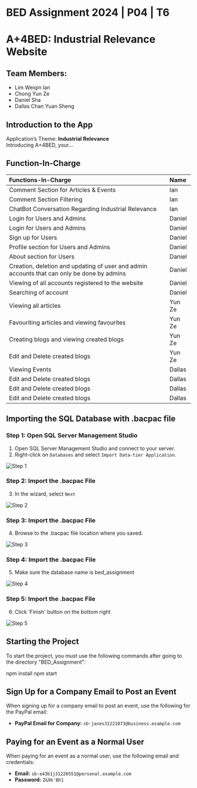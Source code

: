# BED Assignment 2024 | P04 | T6 
# A+4BED: Industrial Relevance Website

## Team Members:
- Lim Weiqin Ian
- Chong Yun Ze
- Daniel Sha
- Dallas Chan Yuan Sheng 

## Introduction to the App
Application’s Theme: **Industrial Relevance** <br> 
Introducing A+4BED, your...


## Function-In-Charge

| Functions-In-Charge                                                       | Name     |
|:--------------------------------------------------------------------------|:---------|
| Comment Section for Articles & Events                                     | Ian      |
| Comment Section Filtering                                                 | Ian      |
| ChatBot Conversation Regarding Industrial Relevance                       | Ian      |
| Login for Users and Admins                                                | Daniel   |
| Login for Users and Admins                                                | Daniel   |
| Sign up for Users                                                         | Daniel   |
| Profile section for Users and Admins                                      | Daniel   |
| About section for Users                                                   | Daniel   |
| Creation, deletion and updating of user and admin accounts that can only be done by admins | Daniel |
| Viewing of all accounts registered to the website                         | Daniel   |
| Searching of account                                                      | Daniel   |
| Viewing all articles                                                      | Yun Ze   |
| Favouriting articles and viewing favourites                               | Yun Ze   |
| Creating blogs and viewing created blogs                                  | Yun Ze   |
| Edit and Delete created blogs                                             | Yun Ze   |
| Viewing Events                                                            | Dallas   |
| Edit and Delete created blogs                                             | Dallas   |
| Edit and Delete created blogs                                             | Dallas   |
| Edit and Delete created blogs                                             | Dallas   |

## Importing the SQL Database with .bacpac file

### Step 1: Open SQL Server Management Studio
1. Open SQL Server Management Studio and connect to your server.
2. Right-click on `Databases` and select `Import Data-tier Application`.

![Step 1](public/images/Step-2.png)

### Step 2: Import the .bacpac File
3. In the wizard, select `Next`

![Step 2](public/images/Step-3.png)

### Step 3: Import the .bacpac File
4. Browse to the .bacpac file location where you saved.

![Step 3](public/images/Step-4.png)

### Step 4: Import the .bacpac File
5. Make sure the database name is bed_assignment

![Step 4](public/images/Step-5.png)

### Step 5: Import the .bacpac File
6. Click 'Finish' button on the bottom right

![Step 5](public/images/Step-6.png)

## Starting the Project
To start the project, you must use the following commands after going to the directory "BED_Assignment":

npm install
npm start

## Sign Up for a Company Email to Post an Event
When signing up for a company email to post an event, use the following for the PayPal email:
- **PayPal Email for Company:** `sb-janes31221073@business.example.com`

## Paying for an Event as a Normal User
When paying for an event as a normal user, use the following email and credentials:
- **Email:** `sb-e43b1j31226551@personal.example.com`
- **Password:** `Z&9k'Bh1`







